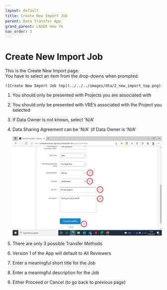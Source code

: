 ```yaml
---
layout: default
title: Create New Import Job
parent: Data Transfer App
grand_parent: LASER How To
nav_order: 3
---
```


# Create New Import Job

This is the Create New Import page.  
You have to select an item from the drop-downs when prompted.  

	![Create New Import Job top](../../../images/dta/2_new_import_top.png)

1. You should only be presented with Projects you are associated with
2. You should only be presented with VRE’s associated with the Project you selected
3. If Data Owner is not known, select 'N/A'
4. Data Sharing Agreement can be 'N/A' (if Data Owner is 'N/A'

	![Create New Import Job bottom](../../../images/dta/3_new_import_bottom.png)

5. There are only 3 possible Transfer Methods 
6. Version 1 of the App will default to All Reviewers
7. Enter a meaningful short title for the Job
8. Enter a meaningful description for the Job
9. Either Proceed or Cancel (to go back to previous page)
